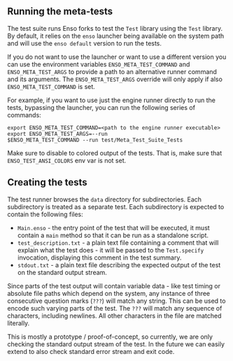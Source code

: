 ## Running the meta-tests

The test suite runs Enso forks to test the `Test` library using the `Test`
library. By default, it relies on the `enso` launcher being available on the
system path and will use the `enso default` version to run the tests.

If you do not want to use the launcher or want to use a different version you
can use the environment variables `ENSO_META_TEST_COMMAND` and
`ENSO_META_TEST_ARGS` to provide a path to an alternative runner command and its
arguments. The `ENSO_META_TEST_ARGS` override will only apply if also
`ENSO_META_TEST_COMMAND` is set.

For example, if you want to use just the engine runner directly to run the
tests, bypassing the launcher, you can run the following series of commands:

```
export ENSO_META_TEST_COMMAND=<path to the engine runner executable>
export ENSO_META_TEST_ARGS=--run
$ENSO_META_TEST_COMMAND --run test/Meta_Test_Suite_Tests
```

Make sure to disable to colored output of the tests. That is, make sure that
`ENSO_TEST_ANSI_COLORS` env var is not set.

## Creating the tests

The test runner browses the `data` directory for subdirectories. Each
subdirectory is treated as a separate test. Each subdirectory is expected to
contain the following files:

- `Main.enso` - the entry point of the test that will be executed, it must
  contain a `main` method so that it can be run as a standalone script.
- `test_description.txt` - a plain text file containing a comment that will
  explain what the test does - it will be passed to the `Test.specify`
  invocation, displaying this comment in the test summary.
- `stdout.txt` - a plain text file describing the expected output of the test on
  the standard output stream.

Since parts of the test output will contain variable data - like test timing or
absolute file paths which depend on the system, any instance of three
consecutive question marks (`???`) will match any string. This can be used to
encode such varying parts of the test. The `???` will match any sequence of
characters, including newlines. All other characters in the file are matched
literally.

This is mostly a prototype / proof-of-concept, so currently, we are only
checking the standard output stream of the test. In the future we can easily
extend to also check standard error stream and exit code.
